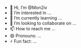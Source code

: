 - 👋 Hi, I’m @Mon2iv
- 👀 I’m interested in ...
- 🌱 I’m currently learning ...
- 💞️ I’m looking to collaborate on ...
- 📫 How to reach me ...
- 😄 Pronouns: ...
- ⚡ Fun fact: ...

<!---
Mon2iv/Mon2iv is a ✨ special ✨ repository because its `README.md` (this file) appears on your GitHub profile.
You can click the Preview link to take a look at your changes.
--->
